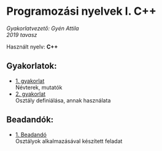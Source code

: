 # Programozási nyelvek I. C++

*Gyakorlatvezető: Gyén Attila*<br>
*2019 tavasz*

Használt nyelv: **C++**

## Gyakorlatok:

- [1. gyakorlat](gyak1/main.cpp)<br>
Névterek, mutatók
- [2. gyakorlat](gyak2/main.cpp)<br>
Osztály definiálása, annak használata

## Beadandók:

- [1. Beadandó](bead1)<br>
Osztályok alkalmazásával készített feladat
